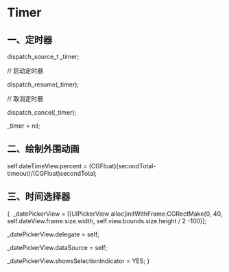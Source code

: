 # Timer

## 一、定时器

  dispatch_source_t _timer;
  
// 启动定时器

 dispatch_resume(_timer);

//  取消定时器

 dispatch_cancel(_timer);
 
 _timer = nil;


## 二、绘制外围动画

  self.dateTimeView.percent = (CGFloat)(secondTotal-timeout)/(CGFloat)secondTotal;

## 三、时间选择器
{
  _datePickerView = [[UIPickerView alloc]initWithFrame:CGRectMake(0, 40, self.dateView.frame.size.width, self.view.bounds.size.height / 2 -100)];
  
 _datePickerView.delegate = self;
 
 _datePickerView.dataSource = self;
 
 _datePickerView.showsSelectionIndicator = YES;
 }

